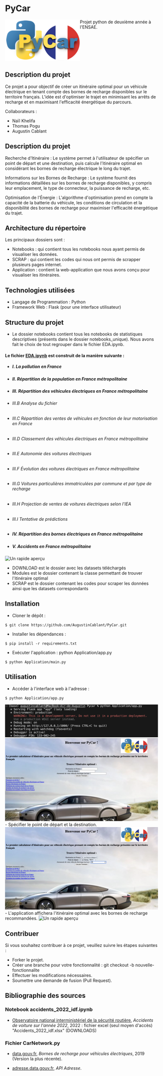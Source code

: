 # PyCar

<div style="display: flex; justify-content: space-between;">
    <div style="flex: 1; text-align: right;">
        <picture>
        <source media="(prefers-color-scheme: dark) srcset= "https://github.com/AugustinCablant/PyCar/blob/main/Application/Static/logo.jpeg">
        <source media="(prefers-color-scheme: light)" srcset="https://github.com/AugustinCablant/PyCar/blob/main/Application/Static/logo.jpeg">
        <img alt="Un rapide aperçu" src="https://github.com/AugustinCablant/PyCar/blob/main/Application/Static/logo.jpeg">
        </picture>
    </div>
    <div style="flex: 1; padding-right: 10px;">
        Projet python de deuxième année à l'ENSAE.
    </div>
    
</div>

## Description du projet 
Ce projet a pour objectif de créer un itinéraire optimal pour un véhicule électrique en tenant compte des bornes de recharge disponibles sur le territoire français. L'idée est d'optimiser le trajet en minimisant les arrêts de recharge et en maximisant l'efficacité énergétique du parcours.

Collaborateurs : 
- Naïl Khelifa 
- Thomas Pogu
- Augustin Cablant

## Description du projet 
Recherche d'Itinéraire : Le système permet à l'utilisateur de spécifier un point de départ et une destination, puis calcule l'itinéraire optimal en considérant les bornes de recharge électrique le long du trajet.

Informations sur les Bornes de Recharge : Le système fournit des informations détaillées sur les bornes de recharge disponibles, y compris leur emplacement, le type de connecteur, la puissance de recharge, etc.

Optimisation de l'Énergie : L'algorithme d'optimisation prend en compte la capacité de la batterie du véhicule, les conditions de circulation et la disponibilité des bornes de recharge pour maximiser l'efficacité énergétique du trajet.

## Architecture du répertoire 
Les principaux dossiers sont : 
- Notebooks : qui contient tous les notebooks nous ayant permis de visualiser les données.
- SCRAP : qui contient les codes qui nous ont permis de scrapper plusieurs pages internet.
- Application : contient la web-application que nous avons conçu pour visualiser les itinéraires.

## Technologies utilisées
- Langage de Programmation : Python
- Framework Web : Flask (pour une interface utilisateur)

## Structure du projet

- Le dossier notebooks contient tous les notebooks de statistiques descriptives (présents dans le dossier notebooks_unique). Nous avons fait le choix de tout regrouper dans le fichier EDA.ipynb. 
#### Le fichier [EDA.ipynb](https://github.com/AugustinCablant/PyCar/blob/main/notebooks/EDA.ipynb) est construit de la manière suivante :
- ##### I. La pollution en France

- ##### II. Répartition de la population en France métropolitaine

- ##### III. Répartition des véhicules électriques en France métropolitaine
- ###### III.B Analyse du fichier
- ###### III.C Répartition des ventes de véhicules en fonction de leur motorisation en France
- ###### III.D Classement des véhicules électriques en France métropolitaine
- ###### III.E Autonomie des voitures électriques
- ###### III.F Évolution des voitures électriques en France métropolitaine
- ###### III.G Voitures particulières immatriculées par commune et par type de recharge
- ###### III.H Projection de ventes de voitures électriques selon l'IEA
- ###### III.I Tentative de prédictions

- ##### IV. Répartition des bornes électriques en France métropolitaine

- ##### V. Accidents en France métropolitaine

<picture>
 <source media="(prefers-color-scheme: dark)" srcset="https://github.com/AugustinCablant/PyCar/blob/main/images/cap1.png">
 <source media="(prefers-color-scheme: light)" srcset="https://github.com/AugustinCablant/PyCar/blob/main/images/cap1.png">
<img alt="Un rapide aperçu" src="https://github.com/AugustinCablant/PyCar/blob/main/cap.png">
</picture>

- DOWNLOAD est le dossier avec les datasets téléchargés
- Modules est le dossier contenant la classe permettant de trouver l'itinéraire optimal
- SCRAP est le dossier contenant les codes pour scraper les données ainsi que les datasets correspondants

## Installation

- Cloner le dépôt : 
```
$ git clone https://github.com/AugustinCablant/PyCar.git
```

- Installer les dépendances :

```
$ pip install -r requirements.txt
```

- Exécuter l'application : python Application/app.py
```
$ python Application/main.py
```

## Utilisation

- Accéder à l'interface web à l'adresse : 
```
$ python Application/app.py
``` 
<picture>
 <source media="(prefers-color-scheme: dark)" srcset="https://github.com/AugustinCablant/PyCar/blob/main/images/python.png">
 <source media="(prefers-color-scheme: light)" srcset="https://github.com/AugustinCablant/PyCar/blob/main/images/python.png">
 <img alt="Un rapide aperçu" src="https://github.com/AugustinCablant/PyCar/blob/main/images/python.png">
</picture>
<picture>
 <source media="(prefers-color-scheme: dark)" srcset="https://github.com/AugustinCablant/PyCar/blob/main/images/web_app.png">
 <source media="(prefers-color-scheme: light)" srcset="https://github.com/AugustinCablant/PyCar/blob/main/images/web_app.png">
 <img alt="Un rapide aperçu" src="https://github.com/AugustinCablant/PyCar/blob/main/images/web_app.png">
</picture>
- Spécifier le point de départ et la destination.
<picture>
 <source media="(prefers-color-scheme: dark)" srcset="https://github.com/AugustinCablant/PyCar/blob/main/images/web_app_1.png">
 <source media="(prefers-color-scheme: light)" srcset="https://github.com/AugustinCablant/PyCar/blob/main/images/web_app_1.png">
 <img alt="Un rapide aperçu" src="https://github.com/AugustinCablant/PyCar/blob/main/images/web_app_1.png">
</picture>
- L'application affichera l'itinéraire optimal avec les bornes de recharge recommandées.
<picture>
 <source media="(prefers-color-scheme: dark)" srcset="https://github.com/AugustinCablant/PyCar/blob/main/images/iti.png">
 <source media="(prefers-color-scheme: light)" srcset="https://github.com/AugustinCablant/PyCar/blob/main/images/iti.png">
 <img alt="Un rapide aperçu" src="https://github.com/AugustinCablant/PyCar/blob/main/images/iti.png">
</picture>

## Contribuer 

Si vous souhaitez contribuer à ce projet, veuillez suivre les étapes suivantes :

- Forker le projet.
- Créer une branche pour votre fonctionnalité : git checkout -b nouvelle-fonctionnalite
- Effectuer les modifications nécessaires.
- Soumettre une demande de fusion (Pull Request).

## Bibliographie des sources

### Notebook accidents_2022_idf.ipynb

- [Observatoire national interministériel de la sécurité routière](https://www.onisr.securite-routiere.gouv.fr/sites/default/files/2023-10/ONISR_DDT_2022.xlsx), *Accidents de voiture sur l'année 2022*, 2022 : fichier excel (seul moyen d'accès) "Accidents_2022_idf.xlsx" (DOWNLOADS)

### Fichier CarNetwork.py 

- [data.gouv.fr](https://www.data.gouv.fr/fr/datasets/bornes-de-recharge-pour-vehicules-electriques-3/), *Bornes de recharge pour véhicules électriques*, 2019 (Version la plus récente).

- [adresse.data.gouv.fr](https://adresse.data.gouv.fr/api-doc/adresse), *API Adresse*.






